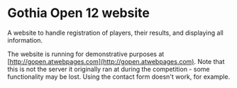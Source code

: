 Gothia Open 12 website
======================

A website to handle registration of players, their results, and displaying all information.

The website is running for demonstrative purposes at [http://gopen.atwebpages.com](http://gopen.atwebpages.com). Note that this is not the server it originally ran at during the competition - some functionality may be lost. Using the contact form doesn't work, for example.
